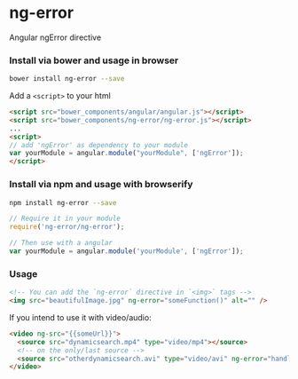 ng-error
========

Angular ngError directive

### Install via bower and usage in browser

```sh
bower install ng-error --save
```

Add a `<script>` to your html

```html
<script src="bower_components/angular/angular.js"></script>
<script src="bower_components/ng-error/ng-error.js"></script>
...
<script>
// add 'ngError' as dependency to your module
var yourModule = angular.module("yourModule", ['ngError']);
</script>
```

### Install via npm and usage with browserify

```sh
npm install ng-error --save
```

```js
// Require it in your module
require('ng-error/ng-error');

// Then use with a angular
var yourModule = angular.module('yourModule', ['ngError']);
```

### Usage
```html
<!-- You can add the `ng-error` directive in `<img>` tags -->
<img src="beautifulImage.jpg" ng-error="someFunction()" alt="" />
```

If you intend to use it with video/audio:

```html
<video ng-src="{{someUrl}}">
  <source src="dynamicsearch.mp4" type="video/mp4"></source>
  <!-- on the only/last source -->
  <source src="otherdynamicsearch.avi" type="video/avi" ng-error="handleError()"></source>
</video>
```
